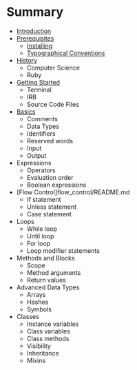 # Summary

* [Introduction](README.md)
* [Prerequisites](prerequisites/README.md)
   * [Installing](prerequisites/installing.md)
   * [Typographical Conventions](prerequisites/typographical_conventions.md)
* [History](history/README.md)
   * Computer Science
   * Ruby
* [Getting Started](getting_started/README.md)
   * Terminal
   * IRB
   * Source Code Files
* [Basics](basics/README.md)
   * Comments
   * Data Types
   * Identifiers
   * Reserved words
   * Input
   * Output
* Expressions
   * Operators
   * Evaluation order
   * Boolean expressions
* [Flow Control]flow_control/README.md
   * If statement
   * Unless statement
   * Case statement
* Loops
   * While loop
   * Until loop
   * For loop
   * Loop modifier statements
* Methods and Blocks
   * Scope
   * Method arguments
   * Return values
* Advanced Data Types
   * Arrays
   * Hashes
   * Symbols
* Classes
   * Instance variables
   * Class variables
   * Class methods
   * Visibility
   * Inheritance
   * Mixins
